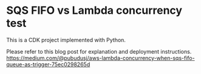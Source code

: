 # SQS FIFO vs Lambda concurrency test

This is a CDK project implemented with Python.

Please refer to this blog post for explanation and deployment instructions.
https://medium.com/@pubudusj/aws-lambda-concurrency-when-sqs-fifo-queue-as-trigger-75ec0298265d
